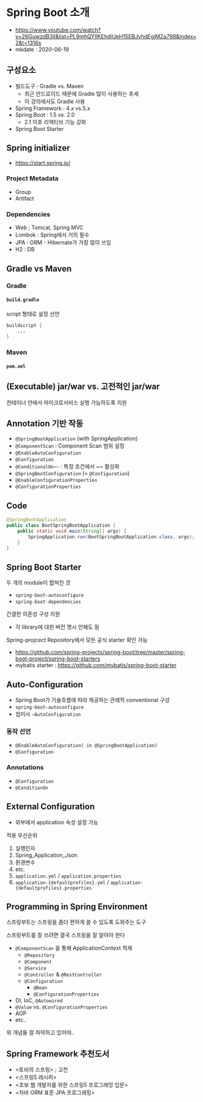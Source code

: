 # Spring Boot 소개

- https://www.youtube.com/watch?v=26GuwzdB3iI&list=PL9mhQYIlKEhdjUeH15EBJvhdEgjMZa798&index=2&t=1316s
- mkdate : 2020-06-19


## 구성요소

- 빌드도구 :  Gradle vs. Maven
    - 최근 안드로이드 때문에 Gradle 많이 사용하는 추세
    - 이 강의에서도 Gradle 사용
- Spring Framework : 4.x vs.5.x
- Spring Boot : 1.5 vs. 2.0
    - 2.1 이후 리액티브 기능 강화
- Spring Boot Starter


## Spring initializer

- https://start.spring.io/

### Project Metadata

- Group
- Artifact

### Dependencies

- Web ; Tomcat, Spring MVC
- Lombok : Spring에서 거의 필수
- JPA : ORM - Hibernate가 가장 많이 쓰임
- H2 : DB


## Gradle vs Maven

### Gradle

#### `build.gradle`

script 형태로 설정 선언

```java
buildscript {
    ...
}
```

### Maven

#### `pom.xml`


## (Executable) jar/war vs. 고전적인 jar/war

컨테이너 안에서 마이크로서비스 실행 가능하도록 지원


## Annotation 기반 작동

- `@SpringBootApplication` (with SpringApplication)
- `@ComponentScan` : Component Scan 범위 설정
- `@EnableAutoConfiguration`
- `@Configuration`
- `@ConditionalOn~~` : 특정 조건에서 ~~ 활성화
- `@SpringBootConfiguration` (= `@Configuration`)
- `@EnableConfigurationProperties`
- `@ConfigurationProperties`


## Code

```java
@SpringBootApplication
public class BootSpringBootApplication {
    public static void main(String[] args) {
        SpringApplication.run(BootSpringBootApplication.class, args);
    }
}
```

## Spring Boot Starter

두 개의 module이 합쳐진 것
 
- `spring-boot-autoconfigure`
- `spring-boot-dependencies`

간결한 의존성 구성 지원
- 각 library에 대한 버전 명시 안해도 됨

Spring-projcect Repository에서 모든 공식 starter 확인 가능

- https://github.com/spring-projects/spring-boot/tree/master/spring-boot-project/spring-boot-starters
- mybatis starter : https://github.com/mybatis/spring-boot-starter

## Auto-Configuration
 
 - Spring Boot가 기술흐름에 따라 제공하는 관례적 conventional 구성
 - `spring-boot-autoconfigure`
 - 접미사 `~AutoConfiguration`

### 동작 선언

- `@EnableAutoConfiguration( in @SpringBootApplication)`
- `@Configuration`

### Annotations

- `@Configuration`
- `@ConditionOn`

## External Configuration

- 외부에서 application 속성 설정 가능

적용 우선순위

1. 실행인자
2. Spring_Application_Json
3. 환경변수
4. etc.
5. `application.yml` / `application.properties`
6. `application-{defaultprofiles}.yml` / `application-{defaultprofiles}.properties`

 ## Programming in Spring Environment
 
 스프링부트는 스프링을 좀더 편하게 쓸 수 있도록 도와주는 도구
 
 스프링부트를 잘 쓰려면 결국 스프링을 잘 알아야 한다
 
 - `@ComponentScan` 을 통해 ApplicationContext 적재
    - `@Repository`
    - `@Component`
    - `@Service`
    - `@Controller` & `@RestController`
    - `@Configuration`
        - `@Bean`
        - `@ConfigurationProperties`
- DI, IoC, `@Autowired`
- `@Value` vs. `@ConfigurationProperties`
- AOP
- etc..

위 개념들 잘 파악하고 있어야..

## Spring Framework 추천도서

- <토비의 스프링> ; 고전
- <스프링5 레시피>
- <초보 웹 개발자를 위한 스프링5 프로그래밍 입문>
- <자바 ORM 표준 JPA 프로그래밍>
